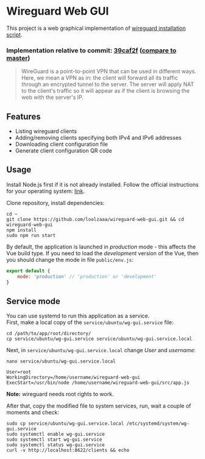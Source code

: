 # Wireguard Web GUI
This project is a web graphical implementation of [wireguard installation script](https://github.com/angristan/wireguard-install).

### Implementation relative to commit: [39caf2f](https://github.com/angristan/wireguard-install/commit/39caf2fcf6dec3b55735c70407fab0adf493e8d1) ([compare to master](https://github.com/angristan/wireguard-install/compare/39caf2f..master))

> WireGuard is a point-to-point VPN that can be used in different ways. Here, we mean a VPN as in: the client will forward all its traffic through an encrypted tunnel to the server. The server will apply NAT to the client's traffic so it will appear as if the client is browsing the web with the server's IP.

## Features
- Listing wireguard clients
- Adding/removing clients specifying both IPv4 and IPv6 addresses
- Downloading client configuration file
- Generate client configuration QR code

## Usage
Install Node.js first if it is not already installed. Follow the official instructions for your operating system: [link](https://nodejs.org/en/download/package-manager/).

Clone repository, install dependencies:
```shell
cd ~
git clone https://github.com/loolzaaa/wireguard-web-gui.git && cd wireguard-web-gui
npm install
sudo npm run start
```

By default, the application is launched in *production* mode - this affects the Vue build type. If you need to load the *development* version of the Vue, then you should change the mode in file `public/env.js`:
```javascript
export default {
    mode: 'production' // 'production' or 'development'
}
```

## Service mode
You can use systemd to run this application as a service.  
First, make a local copy of the `service/ubuntu/wg-gui.service` file:
```shell
cd /path/to/app/root/directory/
cp service/ubuntu/wg-gui.service service/ubuntu/wg-gui.service.local
```
Next, in `service/ubuntu/wg-gui.service.local` change *User* and *username*:
```shell
nano service/ubuntu/wg-gui.service.local
```
```shell
User=root
WorkingDirectory=/home/username/wireguard-web-gui
ExecStart=/usr/bin/node /home/username/wireguard-web-gui/src/app.js
```
**Note:** wireguard needs root rights to work.

After that, copy the modified file to system services, run, wait a couple of moments and check:
```shell
sudo cp service/ubuntu/wg-gui.service.local /etc/systemd/system/wg-gui.service
sudo systemctl enable wg-gui.service
sudo systemctl start wg-gui.service
sudo systemctl status wg-gui.service
curl -v http://localhost:8622/clients && echo
```
